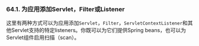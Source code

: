 ### 64.1. 为应用添加Servlet，Filter或Listener

这里有两种方式可以为应用添加`Servlet`，`Filter`，`ServletContextListener`和其他Servlet支持的特定listeners。你既可以为它们提供Spring beans，也可以为Servlet组件启用扫描（scan）。
